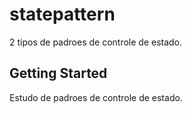 # statepattern

2 tipos de padroes de controle de estado. 

## Getting Started

Estudo de padroes de controle de estado. 
